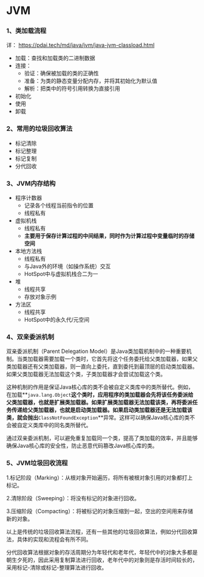 # JVM

### 1、类加载流程

详： https://pdai.tech/md/java/jvm/java-jvm-classload.html

- 加载：查找和加载类的二进制数据
- 连接：
  - 验证：确保被加载的类的正确性
  - 准备：为类的静态变量分配内存，并将其初始化为默认值
  - 解析：把类中的符号引用转换为直接引用
- 初始化
- 使用
- 卸载

### 2、常用的垃圾回收算法

- 标记清除
- 标记整理
- 标记复制
- 分代回收

### 3、JVM内存结构

- 程序计数器
  - 记录各个线程当前指令的位置
  - 线程私有
- 虚拟机栈
  - 线程私有
  - **主要用于保存计算过程的中间结果，同时作为计算过程中变量临时的存储空间**
- 本地方法栈
  - 线程私有
  - 与Java外的环境（如操作系统）交互
  - HotSpot中与虚拟机栈合二为一
- 堆
  - 线程共享
  - 存放对象示例
- 方法区
  - 线程共享
  - HotSpot中的永久代/元空间

### 4、双亲委派机制

双亲委派机制（Parent Delegation Model）是Java类加载机制中的一种重要机制。当类加载器需要加载一个类时，它首先将这个任务委托给父类加载器，如果父类加载器还有父类加载器，则一直向上委托，直到委托到最顶层的启动类加载器。如果父类加载器无法加载这个类，子类加载器才会尝试加载这个类。

这种机制的作用是保证Java核心库的类不会被自定义类库中的类所替代。例如，在加载**`java.lang.Object`**这个类时，应用程序的类加载器会先将该任务委派给父类加载器，也就是扩展类加载器。如果扩展类加载器无法加载该类，再将委派任务传递给父类加载器，也就是启动类加载器。如果启动类加载器还是无法加载该类，就会抛出**`ClassNotFoundException`**异常。这样可以确保Java核心库的类不会被自定义类库中的同名类所替代。

通过双亲委派机制，可以避免重复加载同一个类，提高了类加载的效率，并且能够确保Java核心库的安全性，防止恶意代码篡改Java核心库的类。

### 5、JVM垃圾回收流程

1.标记阶段（Marking）：从根对象开始遍历，将所有被根对象引用的对象都打上标记。

2.清除阶段（Sweeping）：将没有标记的对象进行回收。

3.压缩阶段（Compacting）：将被标记的对象压缩到一起，空出的空间用来存储新的对象。

以上是传统的垃圾回收算法流程，还有一些其他的垃圾回收算法，例如分代回收算法，具体的实现和流程会有所不同。

分代回收算法根据对象的存活周期分为年轻代和老年代，年轻代中的对象大多都是朝生夕死的，因此采用复制算法进行回收，老年代中的对象则是存活时间较长的，采用标记-清除或标记-整理算法进行回收。